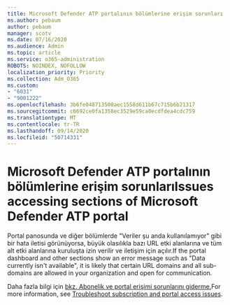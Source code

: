 ```yaml
---
title: Microsoft Defender ATP portalının bölümlerine erişim sorunları
ms.author: pebaum
author: pebaum
manager: scotv
ms.date: 07/16/2020
ms.audience: Admin
ms.topic: article
ms.service: o365-administration
ROBOTS: NOINDEX, NOFOLLOW
localization_priority: Priority
ms.collection: Adm_O365
ms.custom:
- "6031"
- "9001222"
ms.openlocfilehash: 3b6fe048713500aec1558d611b67c715b6b21317
ms.sourcegitcommit: c6692ce0fa1358ec3529e59ca0ecdfdea4cdc759
ms.translationtype: MT
ms.contentlocale: tr-TR
ms.lasthandoff: 09/14/2020
ms.locfileid: "50714331"
---
```

# <a name="issues-accessing-sections-of-microsoft-defender-atp-portal"></a><span data-ttu-id="ed118-102">Microsoft Defender ATP portalının bölümlerine erişim sorunları</span><span class="sxs-lookup"><span data-stu-id="ed118-102">Issues accessing sections of Microsoft Defender ATP portal</span></span>

<span data-ttu-id="ed118-103">Portal panosunda ve diğer bölümlerde "Veriler şu anda kullanılamıyor" gibi bir hata iletisi görünüyorsa, büyük olasılıkla bazı URL etki alanlarına ve tüm alt etki alanlarına kuruluşta izin verilir ve iletişim için açılır.</span><span class="sxs-lookup"><span data-stu-id="ed118-103">If the portal dashboard and other sections show an error message such as "Data currently isn't available", it is likely that certain URL domains and all sub-domains are allowed in your organization and open for communication.</span></span> 

<span data-ttu-id="ed118-104">Daha fazla bilgi için [bkz. Abonelik ve portal erişimi sorunlarını giderme.](https://docs.microsoft.com/windows/security/threat-protection/microsoft-defender-atp/troubleshoot-onboarding-error-messages#data-currently-isnt-available-on-some-sections-of-the-portal)</span><span class="sxs-lookup"><span data-stu-id="ed118-104">For more information, see [Troubleshoot subscription and portal access issues](https://docs.microsoft.com/windows/security/threat-protection/microsoft-defender-atp/troubleshoot-onboarding-error-messages#data-currently-isnt-available-on-some-sections-of-the-portal).</span></span>